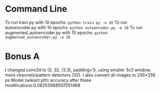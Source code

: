 # Command Line
To run train.py with 10 epochs:  ```python train.py -e 10```
​To run autoencoder.py with 10 epochs: ```python autoencoder.py -e 10```
​To run augmented_autoencoder.py with 10 epochs: ```python augmented_autoencoder.py -e 10```


# Bonus A
​I changed conv2d to (3, 32, (3,3), padding=1), using smaller 3x3 window, more channels/pattern detectors (32).
​I also convert all images to 256*256 px
​Model (wikiart.pth) accuracy after these modifications:0.08253968507051468

